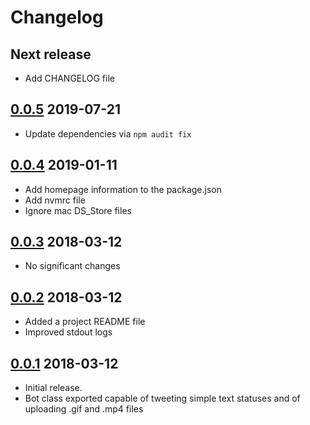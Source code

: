 # Changelog

## Next release

- Add CHANGELOG file

## [0.0.5](https://github.com/iheredia/tweet-bot/releases/tag/0.0.5) 2019-07-21

- Update dependencies via `npm audit fix`

## [0.0.4](https://github.com/iheredia/tweet-bot/releases/tag/0.0.4) 2019-01-11

- Add homepage information to the package.json
- Add nvmrc file 
- Ignore mac DS_Store files

## [0.0.3](https://github.com/iheredia/tweet-bot/releases/tag/0.0.3) 2018-03-12

- No significant changes

## [0.0.2](https://github.com/iheredia/tweet-bot/releases/tag/0.0.2) 2018-03-12

- Added a project README file
- Improved stdout logs

## [0.0.1](https://github.com/iheredia/tweet-bot/releases/tag/0.0.1) 2018-03-12

- Initial release.
- Bot class exported capable of tweeting simple text statuses and of uploading .gif and .mp4 files
